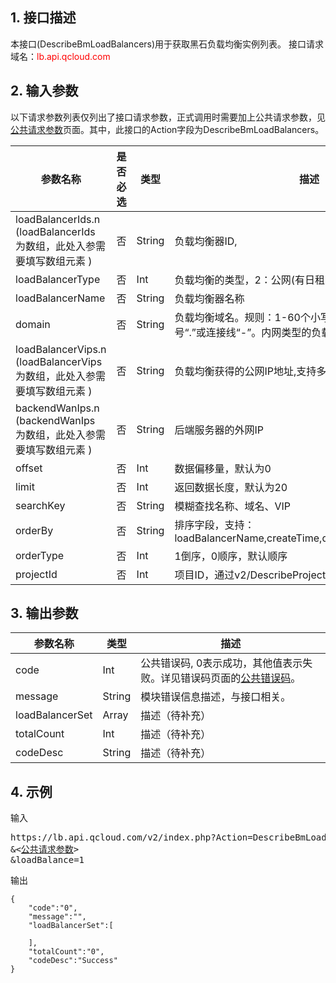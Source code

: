 ## 1. 接口描述
本接口(DescribeBmLoadBalancers)用于获取黑石负载均衡实例列表。
接口请求域名：<font style='color:red'>lb.api.qcloud.com </font>



## 2. 输入参数
以下请求参数列表仅列出了接口请求参数，正式调用时需要加上公共请求参数，见<a href='/doc/api/372/4153' title='公共请求参数'>公共请求参数</a>页面。其中，此接口的Action字段为DescribeBmLoadBalancers。

| 参数名称 | 是否必选  | 类型 | 描述 |
|---------|---------|---------|---------|
| loadBalancerIds.n (loadBalancerIds 为数组，此处入参需要填写数组元素 ) | 否 | String | 负载均衡器ID,|
| loadBalancerType | 否 | Int | 负载均衡的类型，2：公网(有日租)，3：内网|
| loadBalancerName | 否 | String | 负载均衡器名称|
| domain | 否 | String | 负载均衡域名。规则：1-60个小写英文字母、数字、点号“.”或连接线“-”。内网类型的负载均衡不能配置该字段|
| loadBalancerVips.n (loadBalancerVips 为数组，此处入参需要填写数组元素 ) | 否 | String | 负载均衡获得的公网IP地址,支持多个|
| backendWanIps.n (backendWanIps 为数组，此处入参需要填写数组元素 ) | 否 | String | 后端服务器的外网IP|
| offset | 否 | Int | 数据偏移量，默认为0|
| limit | 否 | Int | 返回数据长度，默认为20|
| searchKey | 否 | String | 模糊查找名称、域名、VIP|
| orderBy | 否 | String | 排序字段，支持：loadBalancerName,createTime,domain,loadBalancerType|
| orderType | 否 | Int | 1倒序，0顺序，默认顺序|
| projectId | 否 | Int | 项目ID，通过v2/DescribeProject 接口获得|


## 3. 输出参数
| 参数名称 | 类型 | 描述 |
|---------|---------|---------|
| code | Int | 公共错误码, 0表示成功，其他值表示失败。详见错误码页面的<a href='https://www.qcloud.com/doc/api/372/%E9%94%99%E8%AF%AF%E7%A0%81#1.E3.80.81.E5.85.AC.E5.85.B1.E9.94.99.E8.AF.AF.E7.A0.81' title='公共错误码'>公共错误码</a>。|
| message | String | 模块错误信息描述，与接口相关。|
| loadBalancerSet | Array | 描述（待补充） |
| totalCount | Int | 描述（待补充） |
| codeDesc | String | 描述（待补充） |


## 4. 示例
输入
<pre>
https://lb.api.qcloud.com/v2/index.php?Action=DescribeBmLoadBalancers
&<<a href="https://www.qcloud.com/doc/api/229/6976">公共请求参数</a>>
&loadBalance=1
</pre>
输出
```
{
    "code":"0",
    "message":"",
    "loadBalancerSet":[
        
    ],
    "totalCount":"0",
    "codeDesc":"Success"
}
```

